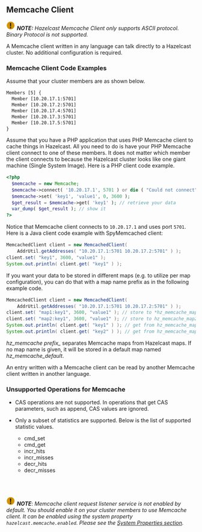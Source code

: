 

## Memcache Client

![image](images/NoteSmall.jpg) ***NOTE:*** *Hazelcast Memcache Client only supports ASCII protocol. Binary Protocol is not supported.*

A Memcache client written in any language can talk directly to a Hazelcast cluster. No additional configuration is required.

### Memcache Client Code Examples

Assume that your cluster members are as shown below.

```plain
Members [5] {
  Member [10.20.17.1:5701]
  Member [10.20.17.2:5701]
  Member [10.20.17.4:5701]
  Member [10.20.17.3:5701]
  Member [10.20.17.5:5701]
}
```
Assume that you have a PHP application that uses PHP Memcache client to cache things in Hazelcast. All you need to do is have your PHP Memcache client connect to one of these members. It does not matter which member the client connects to because the Hazelcast cluster looks like one giant machine (Single System Image). Here is a PHP client code example.

```php
<?php
  $memcache = new Memcache;
  $memcache->connect( '10.20.17.1', 5701 ) or die ( "Could not connect" );
  $memcache->set( 'key1', 'value1', 0, 3600 );
  $get_result = $memcache->get( 'key1' ); // retrieve your data
  var_dump( $get_result ); // show it
?>
```

Notice that Memcache client connects to `10.20.17.1` and uses port `5701`. Here is a Java client code example with SpyMemcached client:

```java
MemcachedClient client = new MemcachedClient(
    AddrUtil.getAddresses( "10.20.17.1:5701 10.20.17.2:5701" ) );
client.set( "key1", 3600, "value1" );
System.out.println( client.get( "key1" ) );
```

If you want your data to be stored in different maps (e.g. to utilize per map configuration), you can do that with a map name prefix as in the following example code.


```java
MemcachedClient client = new MemcachedClient(
    AddrUtil.getAddresses( "10.20.17.1:5701 10.20.17.2:5701" ) );
client.set( "map1:key1", 3600, "value1" ); // store to *hz_memcache_map1
client.set( "map2:key1", 3600, "value1" ); // store to hz_memcache_map2
System.out.println( client.get( "key1" ) ); // get from hz_memcache_map1
System.out.println( client.get( "key2" ) ); // get from hz_memcache_map2
```

*hz\_memcache prefix\_* separates Memcache maps from Hazelcast maps. If no map name is given, it will be stored
in a default map named *hz_memcache_default*.

An entry written with a Memcache client can be read by another Memcache client written in another language.

### Unsupported Operations for Memcache

- CAS operations are not supported. In operations that get CAS parameters, such as append, CAS values are ignored.

- Only a subset of statistics are supported. Below is the list of supported statistic values.

    - cmd_set
    -	cmd_get
    -	incr_hits
    -	incr_misses
    -	decr_hits
    -	decr_misses



<br> </br>

![image](images/NoteSmall.jpg) ***NOTE***: *Memcache client request listener service is not enabled by default. You should enable it on your cluster members to use Memcache client. It can be enabled using the system property `hazelcast.memcache.enabled`. Please see the [System Properties section](#system-properties).*

